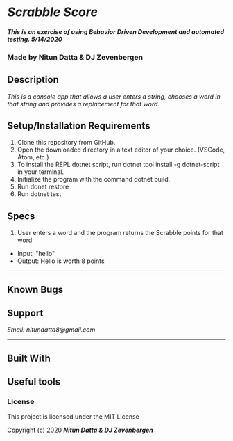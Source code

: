 # _Scrabble Score_

#### _This is an exercise of using Behavior Driven Development and automated testing. 5/14/2020_

### Made by Nitun Datta & DJ Zevenbergen
## Description

_This is a console app that allows a user enters a string, chooses a word in that string and provides a replacement for that word._


## Setup/Installation Requirements
1. Clone this repository from GitHub.
2. Open the downloaded directory in a text editor of your choice.
  (VSCode, Atom, etc.)
3. To install the REPL dotnet script, run dotnet tool install -g dotnet-script in your terminal.
4. Initialize the program with the command dotnet build.
5. Run donet restore
6. Run dotnet test


## Specs

1. User enters a word and the program returns the Scrabble points for that word
  * Input: "hello"
  * Output: Hello is worth 8 points



---
## Known Bugs


## Support

_Email: nitundatta8@gmail.com_

---
## Built With

## Useful tools




### License

This project is licensed under the MIT License

Copyright (c) 2020 **_Nitun Datta & DJ Zevenbergen_**

